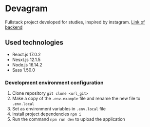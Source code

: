# Devagram

Fullstack project developed for studies, inspired by instagram.
 <a href="https://github.com/jotapemr/Devagram">Link of backend</a>

## Used technologies

- React.js 17.0.2
- Nesxt.js 12.1.5
- Node.js 16.14.2
- Sass 1.50.0

### Development environment configuration

1. Clone repository `git clone <url_git>`
1. Make a copy of the `.env.example` file and rename the new file to `.env.local`
1. Set as environment variables in `.env.local` file
1. Install project dependencies `npm i`
1. Run the command `npm run dev` to upload the application
